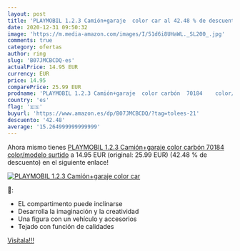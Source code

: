 ```yaml
---
layout: post
title: 'PLAYMOBIL 1.2.3 Camión+garaje  color car al 42.48 % de descuento'
date: 2020-12-31 09:50:32
image: 'https://m.media-amazon.com/images/I/51d6i8UHaWL._SL200_.jpg'
comments: true
category: ofertas
author: ring
slug: 'B07JMCBCDQ-es'
actualPrice: 14.95 EUR
currency: EUR
price: 14.95
comparePrice: 25.99 EUR
prodname: 'PLAYMOBIL 1.2.3 Camión+garaje  color carbón  70184    color/modelo surtido'
country: 'es'
flag: '🇪🇸'
buyurl: 'https://www.amazon.es/dp/B07JMCBCDQ/?tag=tolees-21'
descuento: '42.48'
average: '15.264999999999999'
---
```


Ahora mismo tienes [PLAYMOBIL 1.2.3 Camión+garaje  color carbón  70184    color/modelo surtido](https://www.amazon.es/dp/B07JMCBCDQ/?tag=tolees-21) a 14.95 EUR (original: 25.99 EUR) (42.48 %  de descuento) en el siguiente enlace!

[![PLAYMOBIL 1.2.3 Camión+garaje  color car](https://m.media-amazon.com/images/I/51d6i8UHaWL._SL200_.jpg)](https://www.amazon.es/dp/B07JMCBCDQ/?tag=tolees-21)

🔎:

- EL compartimento puede inclinarse
- Desarrolla la imaginación y la creatividad
- Una figura con un vehículo y accesorios
- Tejado con función de calidades

[Visítala!!!](https://www.amazon.es/dp/B07JMCBCDQ/?tag=tolees-21)
